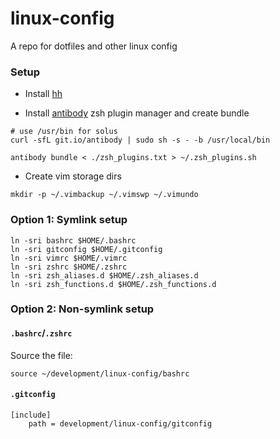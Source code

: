 # linux-config

A repo for dotfiles and other linux config

### Setup

- Install [hh](https://github.com/dvorka/hstr)

- Install [antibody](https://github.com/getantibody/antibody) zsh plugin manager and create bundle

```shell
# use /usr/bin for solus
curl -sfL git.io/antibody | sudo sh -s - -b /usr/local/bin

antibody bundle < ./zsh_plugins.txt > ~/.zsh_plugins.sh
```

- Create vim storage dirs

```shell
mkdir -p ~/.vimbackup ~/.vimswp ~/.vimundo
```

### Option 1: Symlink setup

```shell
ln -sri bashrc $HOME/.bashrc
ln -sri gitconfig $HOME/.gitconfig
ln -sri vimrc $HOME/.vimrc
ln -sri zshrc $HOME/.zshrc
ln -sri zsh_aliases.d $HOME/.zsh_aliases.d
ln -sri zsh_functions.d $HOME/.zsh_functions.d
```

### Option 2: Non-symlink setup

#### `.bashrc`/`.zshrc`

Source the file:

```shell
source ~/development/linux-config/bashrc
```

#### `.gitconfig`

```
[include]
    path = development/linux-config/gitconfig
```

